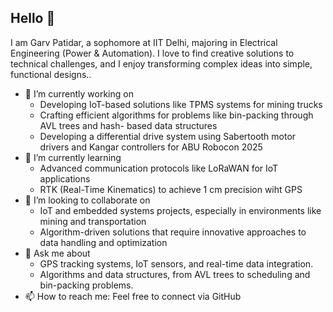 ## Hello 👋
I am Garv Patidar, a sophomore at IIT Delhi, majoring in Electrical Engineering (Power & Automation). I love to find creative solutions to technical challenges, and I enjoy transforming complex ideas into simple, functional designs.. 
<!--
**garv-patidar/garv-patidar** is a ✨ _special_ ✨ repository because its `README.md` (this file) appears on your GitHub profile.

Here are some ideas to get you started:-->

- 🔭 I’m currently working on
  - Developing IoT-based solutions like TPMS systems for mining trucks
  - Crafting efficient algorithms for problems like bin-packing through AVL trees and hash- 
    based data structures
  - Developing a differential drive system using Sabertooth motor drivers and Kangar 
    controllers for ABU Robocon 2025 
- 🌱 I’m currently learning
  - Advanced communication protocols like LoRaWAN for IoT applications
  -  RTK (Real-Time Kinematics) to achieve 1 cm precision wiht GPS
- 👯 I’m looking to collaborate on
  - IoT and embedded systems projects, especially in environments like mining and transportation
  - Algorithm-driven solutions that require innovative approaches to data handling and optimization
- 💬 Ask me about
  - GPS tracking systems, IoT sensors, and real-time data integration.
  - Algorithms and data structures, from AVL trees to scheduling and bin-packing problems.
- 📫 How to reach me:
  Feel free to connect via GitHub 

